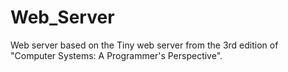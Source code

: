 # Web_Server
Web server based on the Tiny web server from the 3rd edition of "Computer Systems: A Programmer's Perspective".

